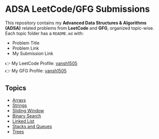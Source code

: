 # ADSA LeetCode/GFG Submissions

This repository contains my **Advanced Data Structures & Algorithms (ADSA)** related problems from **LeetCode** and **GFG**, organized topic-wise.  
Each topic folder has a `README.md` with:
- Problem Title  
- Problem Link  
- My Submission Link  

👉 My LeetCode Profile: [vansh1505](https://leetcode.com/u/vansh1505/)  
👉 My GFG Profile: [vansh1505](https://www.geeksforgeeks.org/user/vansh1505/)

## Topics
- [Arrays](./Arrays/README.md)
- [Strings](./Strings/README.md)
- [Sliding Window](./SlidingWindow/README.md)
- [Binary Search](./BinarySearch/README.md)
- [Linked List](./LinkedList/README.md)
- [Stacks and Queues](./Stacks%20and%20Queues/README.md)
- [Trees](./Trees/README.md)